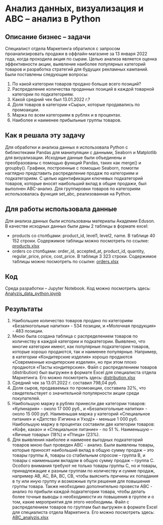 # Анализ данных, визуализация и ABC – анализ в Python

## Описание бизнес – задачи

Специалист отдела Маркетинга обратился с запросом проанализировать продажи в оффлайн-магазине за 13 января 2022 года, когда проходила акция по сырам. Целью анализа является оценка эффективности акции, выявление наиболее популярных категорий товаров и разработка стратегий для будущих рекламных кампаний. Были поставлены следующие вопросы:
1)	По какой категории товаров продано больше всего позиций?
2)	Распределение количества проданных позиций в каждой товарной категории по подкатегориям.
3)	Какой средний чек был 13.01.2022 г.?
4)	Доля товаров в категории «Сыры», которые продавались по промоакции.
5)	Маржа по всем категориям в рублях и в процентах.
6)	Наиболее и наименее прибыльные группы товаров.

## Как я решала эту задачу

Для обработки и анализа данных я использовала Python с библиотеками Pandas для манипуляции с данными, Seaborn и Matplotlib для визуализации. Исходные данные были объединены и преобразованы с помощью функций Pandas, таких как merge() и groupby(). Графики, построенные с помощью Seaborn, помогли наглядно представить распределение продаж по категориям и подкатегориям.
 С целью идентификации ключевых подкатегорий товаров, которые вносят наибольший вклад в общие продажи, был выполнен ABC-анализ. Для группировки товаров по категориям использовалась функция set_abc, реализованная на Python.

## Для работы использовала данные

Для анализа данных были использованы материалы Академии Eduson. В качестве исходных данных были даны 2 таблицы в формате excel: 
*	products со столбцами: product_id, level1, level2, name. В таблице 40 152 строки. Содержимое таблицы можно посмотреть по ссылке: [products.xlsx](./data/products.xlsx)
*	orders со столбцами: order_id, accepted_at, product_id, quantity, regular_price, price, cost_price. В таблице 3 323 строки. Содержимое таблицы можно посмотреть по ссылке: [orders.xlsx](./data/orders.xlsx)

## Код

Среда разработки – Jupyter Notebook. Код можно посмотреть здесь: [Analyzis_data_python.ipynb](./Analyzis_data_python.ipynb)  

## Результаты

1.	Наибольшее количество товаров продано по категориям «Безалкогольные напитки» - 534 позиции, и «Молочная продукция» - 483 позиции.
2.	Мною была создана таблица с распределением товаров по количеству в каждой категории и подкатегории. Выявлено, что многие категории имеют, как популярные подкатегории товаров, которые хорошо продаются, так и наименее популярные. Например, в категории «Кондитерские изделия» хорошо продаются «Современные кондитерские изделия», но при этом плохо продаются «Пасты кондитерские».
Файл с распределением товаров (distribution) был выгружен в формате Excel для специалиста отдела Маркетинга. Его можно посмотреть здесь: [distribution.xlsx](./results/distribution.xlsx)
3.	Средний чек за 13.01.2022 г. составил 798,04 руб.
4.	Доля сыров, продаваемых по промоакции, составила 32%, что свидетельствует о значительной популярности акции среди покупателей.
5.	Наибольшую маржу в рублях принесли две категории товаров: «Кулинария» - около 17 000 руб., и «Безалкогольные напитки» - около 15 000 руб. Наименьшая маржа у категорий «Специальное питание» и «Детство (Гигиена и Уход)» - меньше 1 000 руб.
Наибольшую маржу в процентах составили две категории товаров: «Кофе, какао» и «Специальное питание» - по 51 %. Наименьшую – «Яичные товары» (18%) и «Птица» (23%).
6.	Для выявления наиболее и наименее выгодных подкатегорий товаров мною был проведен АВС - анализ. Были выявлены товары, которые приносят наибольший вклад в общую сумму продаж – это товары группы А, товары со стабильным спросом – группа В, и товары с наименьшим вкладом в общую сумму продаж – группа С.
Особого внимания требуют не только товары группы С, но и товары, принадлежащие к разным группам по количеству и сумме продаж, например АВ, АС, ВА, ВС, СВ, чтобы выяснить причины их попадания в ту или иную группу и возможные пути решения для повышения группы товара.
Также необходимо дополнительно провести АВС - анализ по прибыли каждой подкатегории товара, чтобы делать более точные выводы о необходимости их повышения в группе и о том, какие мероприятия для этого необходимы.
Файл с распределением товаров по группам был выгружен в формате Excel для специалиста отдела Маркетинга. Его можно посмотреть здесь: [ABC_analyzis.xlsx](./results/ABC_analyzis.xlsx)
